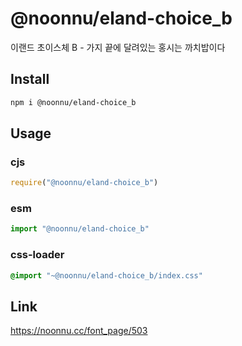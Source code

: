 # @noonnu/eland-choice_b
이랜드 초이스체 B - 가지 끝에 달려있는 홍시는 까치밥이다

## Install
```sh
npm i @noonnu/eland-choice_b
```
## Usage
### cjs
```js
require("@noonnu/eland-choice_b")
```
### esm
```js
import "@noonnu/eland-choice_b"
```
### css-loader
```css
@import "~@noonnu/eland-choice_b/index.css"
```

## Link
https://noonnu.cc/font_page/503